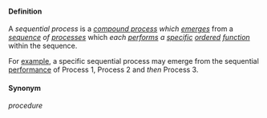 #### Definition

A *sequential process* is a *[compound process](https://github.com/gcassel/Modular-Organization-Terminology/blob/master/compound-terms/compound-process.md) which [emerges](https://github.com/gcassel/Modular-Organization-Terminology/blob/master/terms/emergence.md)* from a *[sequence](https://github.com/gcassel/Modular-Organization-Terminology/blob/master/terms/sequence.md) of [processes](https://github.com/gcassel/Modular-Organization-Terminology/blob/master/terms/process.md)* which *each [performs](https://github.com/gcassel/Modular-Organization-Terminology/blob/master/terms/perform.md) a [specific](https://github.com/gcassel/Modular-Organization-Terminology/blob/master/terms/specific.md) [ordered](https://github.com/gcassel/Modular-Organization-Terminology/blob/master/terms/order.md) [function](https://github.com/gcassel/Modular-Organization-Terminology/blob/master/terms/function.md)* within the sequence.
 
For [example](https://github.com/gcassel/Modular-Organization-Terminology/blob/master/terms/example.md), a specific sequential process may emerge from the sequential [performance](https://github.com/gcassel/Modular-Organization-Terminology/blob/master/terms/perform.md) of Process 1, Process 2 and *then* Process 3.

#### Synonym

*procedure*
